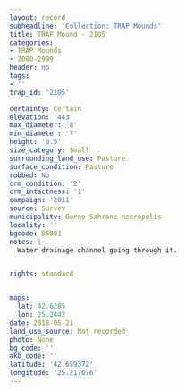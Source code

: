 ```yaml
---
layout: record
subheadline: 'Collection: TRAP Mounds'
title: TRAP Mound - 2105
categories:
- TRAP Mounds
- 2000-2999
header: no
tags:
- ''
trap_id: '2105'

certainty: Certain
elevation: '443'
max_diameter: '8'
min_diameter: '7'
height: '0.5'
size_category: Small
surrounding_land_use: Pasture
surface_condition: Pasture
robbed: No
crm_condition: '2'
crm_intactness: '1'
campaign: '2011'
source: Survey
municipality: Gorno Sahrane necropolis
locality: ''
bgcode: DS001
notes: |-
  Water drainage channel going through it.


rights: standard


maps:
  lat: 42.6285
  lon: 25.2442
date: 2018-05-21
land_use_source: Not recorded
photo: None
bg_code: ''
akb_code: ''
latitude: '42.659372'
longitude: '25.217076'
---
```

